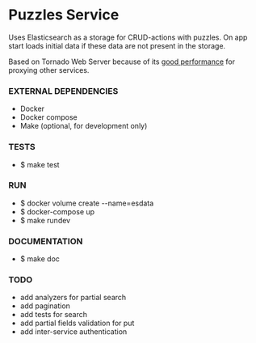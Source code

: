 Puzzles Service
===============

Uses Elasticsearch as a storage for CRUD-actions with puzzles.
On app start loads initial data if these data are not present in the storage.

Based on Tornado Web Server because of its [good performance](http://klen.github.io/py-frameworks-bench/#remote) 
for proxying other services.

### EXTERNAL DEPENDENCIES
* Docker
* Docker compose
* Make (optional, for development only)

### TESTS
* $ make test

### RUN
* $ docker volume create --name=esdata
* $ docker-compose up
* $ make rundev

### DOCUMENTATION
* $ make doc

### TODO
* add analyzers for partial search
* add pagination
* add tests for search
* add partial fields validation for put
* add inter-service authentication
